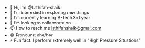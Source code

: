 - 👋 Hi, I’m @Lathifah-shaik
- 👀 I’m interested in exploring new things
- 🌱 I’m currently learning B-Tech 3rd year
- 💞️ I’m looking to collaborate on ...
- 📫 How to reach me lathifahshaik@gmail.com
- 😄 Pronouns: she/her
- ⚡ Fun fact: I perform extremely well in "High Pressure Situations"

<!---
Lathifah-shaik/Lathifah-shaik is a ✨ special ✨ repository because its `README.md` (this file) appears on your GitHub profile.
You can click the Preview link to take a look at your changes.
--->
